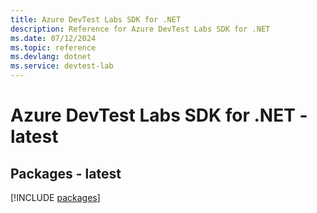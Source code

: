 ```yaml
---
title: Azure DevTest Labs SDK for .NET
description: Reference for Azure DevTest Labs SDK for .NET
ms.date: 07/12/2024
ms.topic: reference
ms.devlang: dotnet
ms.service: devtest-lab
---
```

# Azure DevTest Labs SDK for .NET - latest
## Packages - latest
[!INCLUDE [packages](devtest-labs-index.md)]